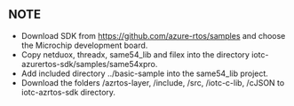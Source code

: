 ## NOTE
* Download SDK from https://github.com/azure-rtos/samples and choose the Microchip development board. 
* Copy netduox, threadx, same54_lib and filex into the directory iotc-azurertos-sdk/samples/same54xpro. 
* Add included directory ../basic-sample into the same54_lib project.
* Download the folders /azrtos-layer, /include, /src, /iotc-c-lib, /cJSON to iotc-azrtos-sdk directory.